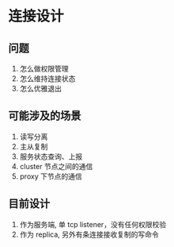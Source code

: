 # 连接设计

## 问题

1. 怎么做权限管理
1. 怎么维持连接状态
1. 怎么优雅退出

## 可能涉及的场景

1. 读写分离
1. 主从复制
1. 服务状态查询、上报
1. cluster 节点之间的通信
1. proxy 下节点的通信

## 目前设计

1. 作为服务端, 单 tcp listener，没有任何权限校验
1. 作为 replica, 另外有条连接接收复制的写命令
